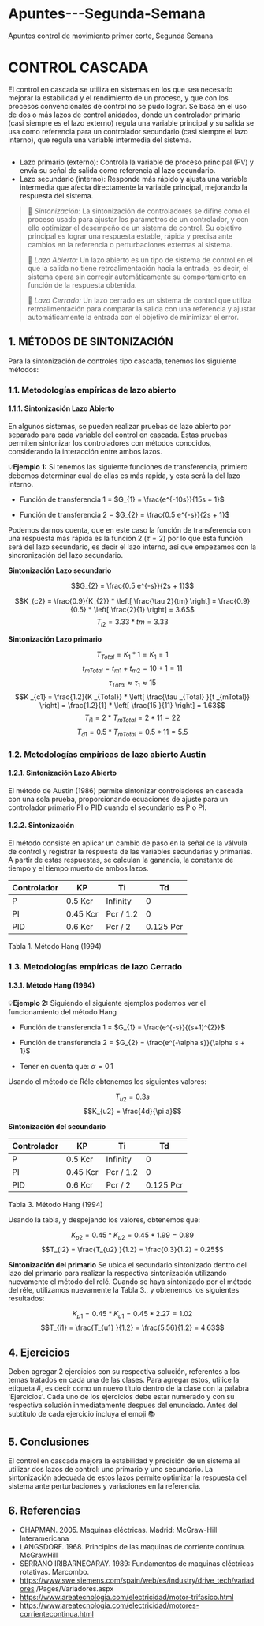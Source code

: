 # Apuntes---Segunda-Semana
Apuntes control de movimiento primer corte, Segunda Semana

# CONTROL CASCADA
El control en cascada se utiliza en sistemas en los que sea necesario mejorar la estabilidad y el rendimiento de un proceso, y que con los procesos convencionales de control no se pudo lograr. Se basa en el uso de dos o más lazos de control anidados, donde un controlador primario (casi siempre es el lazo externo) regula una variable principal y su salida se usa como referencia para un controlador secundario (casi siempre el lazo interno), que regula una variable intermedia del sistema.

![]()

* Lazo primario (externo): Controla la variable de proceso principal (PV) y envía su señal de salida como referencia al lazo secundario.
* Lazo secundario (interno): Responde más rápido y ajusta una variable intermedia que afecta directamente la variable principal, mejorando la respuesta del sistema.

>🔑 *Sintonización:* La sintonización de controladores se difine como el proceso usado para ajustar los parámetros de un controlador, y con ello optimizar el desempeño de un sistema de control. Su objetivo principal es lograr una respuesta estable, rápida y precisa ante cambios en la referencia o perturbaciones externas al sistema.
>
>🔑 *Lazo Abierto:* Un lazo abierto es un tipo de sistema de control en el que la salida no tiene retroalimentación hacia la entrada, es decir, el sistema opera sin corregir automáticamente su comportamiento en función de la respuesta obtenida.
>
>🔑 *Lazo Cerrado:* Un lazo cerrado es un sistema de control que utiliza retroalimentación para comparar la salida con una referencia y ajustar automáticamente la entrada con el objetivo de minimizar el error.

## 1. MÉTODOS DE SINTONIZACIÓN
Para la sintonización de controles tipo cascada, tenemos los siguiente métodos:

### 1.1. Metodologías empíricas de lazo abierto

#### 1.1.1. Sintonización Lazo Abierto
En algunos sistemas, se pueden realizar pruebas de lazo abierto por separado para cada variable del control en cascada. Estas pruebas permiten sintonizar los controladores con métodos conocidos, considerando la interacción entre ambos lazos.

💡**Ejemplo 1:**
Si tenemos las siguiente funciones de transferencia, primiero debemos determinar cual de ellas es más rapida, y esta será la del lazo interno.
* Función de transferencia 1 = $G_{1} = \frac{e^{-10s}}{15s + 1}$
  
* Función de transferencia 2 = $G_{2} = \frac{0.5 e^{-s}}{2s + 1}$

Podemos darnos cuenta, que en este caso la función de transferencia con una respuesta más rápida es la función 2 ($\tau = 2$) por lo que esta función será del lazo secundario, es decir el lazo interno, así que empezamos con la sincronización del lazo secundario.

**Sintonización Lazo secundario**

$$G_{2} = \frac{0.5 e^{-s}}{2s + 1}$$

$$K_{c2} = \frac{0.9}{K_{2}} * \left[ \frac{\tau 2}{tm} \right]  =  \frac{0.9}{0.5} * \left[ \frac{2}{1} \right] = 3.6$$
$$T_{i2} = 3.33 * tm   =  3.33$$

**Sintonización Lazo primario**

$$T_{Total} = K_{1} * 1 = K_{1}  =  1$$
$$t_{mTotal} = t_{m1} +  t_{m2}  =  10 + 1  =  11$$
$$\tau _{Total} \approx  \tau _{1}  \approx  15$$
$$K _{c1}  =  \frac{1.2}{K _{Total}} * \left[ \frac{\tau  _{Total} }{t _{mTotal}} \right]   =    \frac{1.2}{1} * \left[ \frac{15 }{11} \right]   =   1.63$$
$$T _{i1}  =  2 * T _{mTotal} = 2 * 11  = 22$$
$$T _{d1}  =  0.5 * T _{mTotal} = 0.5 * 11  = 5.5$$

### 1.2. Metodologías empíricas de lazo abierto Austin

#### 1.2.1. Sintonización Lazo Abierto
El método de Austin (1986) permite sintonizar controladores en cascada con una sola prueba, proporcionando ecuaciones de ajuste para un controlador primario PI o PID cuando el secundario es P o PI.

#### 1.2.2. Sintonización 
El método consiste en aplicar un cambio de paso en la señal de la válvula de control y registrar la respuesta de las variables secundarias y primarias. A partir de estas respuestas, se calculan la ganancia, la constante de tiempo y el tiempo muerto de ambos lazos.

| **Controlador**        | **KP**                 |  **Ti**                   | **Td**                   |
|------------------------|------------------------|---------------------------|--------------------------|
| P                      | 0.5 Kcr                | Infinity                  | 0                        |
| PI                     |  0.45 Kcr              | Pcr / 1.2                 | 0                        |
| PID                    |  0.6 Kcr               | Pcr / 2                   | 0.125 Pcr                |

Tabla 1. Método Hang (1994)

### 1.3. Metodologías empíricas de lazo Cerrado

#### 1.3.1. Método Hang (1994)

💡**Ejemplo 2:** Siguiendo el siguiente ejemplos podemos ver el funcionamiento del método Hang

* Función de transferencia 1 = $G_{1} = \frac{e^{-s}}{(s+1)^{2}}$
  
* Función de transferencia 2 = $G_{2} = \frac{e^{-\alpha s}}{\alpha s + 1}$
* Tener en cuenta que: $\alpha = 0.1$

Usando el método de Réle obtenemos los siguientes valores:

$$T_{u2}   =   0.3 s$$
$$K_{u2}   =   \frac{4d}{\pi a}$$

**Sintonización del secundario**

| **Controlador**        | **KP**                 |  **Ti**                   | **Td**                   |
|------------------------|------------------------|---------------------------|--------------------------|
| P                      | 0.5 Kcr                | Infinity                  | 0                        |
| PI                     |  0.45 Kcr              | Pcr / 1.2                 | 0                        |
| PID                    |  0.6 Kcr               | Pcr / 2                   | 0.125 Pcr                |

Tabla 3. Método Hang (1994)

Usando la tabla, y despejando los valores, obtenemos que:

$$K_{p2}   =   0.45  * K_{u2}   =   0.45 * 1.99   =   0.89$$
$$T_{i2}   =   \frac{T_{u2} }{1.2}   =  \frac{0.3}{1.2}   =   0.25$$

**Sintonización del primario**
Se ubica el secundario sintonizado dentro del lazo del primario para realizar la respectiva sintonización utilizando nuevamente el método del relé.
Cuando se haya sintonizado por el método del réle, utilizamos nuevamente la Tabla 3., y obtenemos los siguientes resultados:

$$K_{p1}   =   0.45  * K_{u1}   =   0.45 * 2.27   =   1.02$$
$$T_{i1}   =   \frac{T_{u1} }{1.2}   =  \frac{5.56}{1.2}   =   4.63$$

## 4. Ejercicios

Deben agregar 2 ejercicios con su respectiva solución, referentes a los temas tratados en cada una de las clases. Para agregar estos, utilice la etiqueta #, es decir como un nuevo título dentro de la clase con la palabra 'Ejercicios'. Cada uno de los ejercicios debe estar numerado y con su respectiva solución inmediatamente despues del enunciado. Antes del subtitulo de cada ejercicio incluya el emoji 📚

## 5. Conclusiones
El control en cascada mejora la estabilidad y precisión de un sistema al utilizar dos lazos de control: uno primario y uno secundario. La sintonización adecuada de estos lazos permite optimizar la respuesta del sistema ante perturbaciones y variaciones en la referencia.

## 6. Referencias
* CHAPMAN. 2005. Maquinas eléctricas. Madrid: McGraw-Hill Interamericana
* LANGSDORF. 1968. Principios de las maquinas de corriente continua. McGrawHill
* SERRANO IRIBARNEGARAY. 1989: Fundamentos de maquinas eléctricas rotativas. Marcombo.
* https://www.swe.siemens.com/spain/web/es/industry/drive_tech/variadores /Pages/Variadores.aspx
* https://www.areatecnologia.com/electricidad/motor-trifasico.html
* https://www.areatecnologia.com/electricidad/motores-corrientecontinua.html
